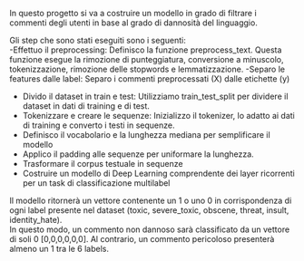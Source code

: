 In questo progetto si va a  costruire un modello in grado di filtrare i commenti degli utenti in base al grado di dannosità del linguaggio.

Gli step che sono stati eseguiti sono i seguenti:  
-Effettuo il preprocessing:
Definisco la funzione preprocess_text. Questa funzione esegue la rimozione di punteggiatura, conversione a minuscolo, tokenizzazione, rimozione delle stopwords e lemmatizzazione.
-Separo le features dalle label: Separo i commenti preprocessati (X) dalle etichette (y)
- Divido il dataset in train e test: Utilizziamo train_test_split per dividere il dataset in dati di training e di test.
- Tokenizzare e creare le sequenze: Inizializzo il tokenizer, lo adatto ai dati di training e converto i testi in sequenze.
- Definisco il vocabolario e la lunghezza mediana per semplificare il modello
- Applico il padding alle sequenze per uniformare la lunghezza.  
- Trasformare il corpus testuale in sequenze  
- Costruire un modello di Deep Learning comprendente dei layer ricorrenti per un task di classificazione multilabel  

Il modello ritornerà un vettore contenente un 1 o uno 0 in corrispondenza di ogni label presente nel dataset (toxic, severe_toxic, obscene, threat, insult, identity_hate).  
In questo modo, un commento non dannoso sarà classificato da un vettore di soli 0 [0,0,0,0,0,0]. Al contrario, un commento pericoloso presenterà almeno un 1 tra le 6 labels.
